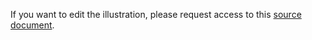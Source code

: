 If you want to edit the illustration, please request access to this [source document](https://docs.google.com/presentation/d/1uyvRcIIrxKedajB6XeGL21_2p60oGOi-nrU6pwk5YqA/edit#slide=id.g1af54b5764d_0_135).
